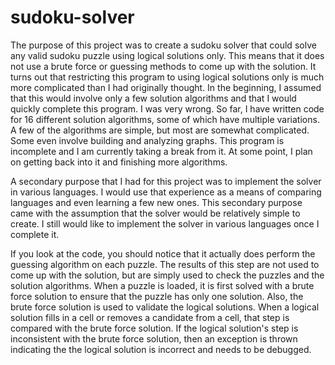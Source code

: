 sudoku-solver
=============
The purpose of this project was to create a sudoku solver that could solve any valid sudoku puzzle using logical solutions only.  This means that it does not use a brute force or guessing methods to come up with the solution.  It turns out that restricting this program to using logical solutions only is much more complicated than I had originally thought.  In the beginning, I assumed that this would involve only a few solution algorithms and that I would quickly complete this program.  I was very wrong.  So far, I have written code for 16 different solution algorithms, some of which have multiple variations.  A few of the algorithms are simple, but most are somewhat complicated.  Some even involve building and analyzing graphs.  This program is incomplete and I am currently taking a break from it.  At some point, I plan on getting back into it and finishing more algorithms.

A secondary purpose that I had for this project was to implement the solver in various languages.  I would use that experience as a means of comparing languages and even learning a few new ones.  This secondary purpose came with the assumption that the solver would be relatively simple to create.  I still would like to implement the solver in various languages once I complete it.

If you look at the code, you should notice that it actually does perform the guessing algorithm on each puzzle.  The results of this step are not used to come up with the solution, but are simply used to check the puzzles and the solution algorithms.  When a puzzle is loaded, it is first solved with a brute force solution to ensure that the puzzle has only one solution.  Also, the brute force solution is used to validate the logical solutions.  When a logical solution fills in a cell or removes a candidate from a cell, that step is compared with the brute force solution.  If the logical solution's step is inconsistent with the brute force solution, then an exception is thrown indicating the the logical solution is incorrect and needs to be debugged.

